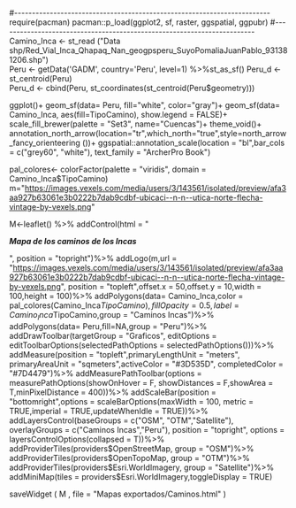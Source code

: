 #------------------------------------------------------------------------
require(pacman)
pacman::p_load(ggplot2, sf, raster, ggspatial, ggpubr)
#------------------------------------------------------------------------
Camino_Inca     <- st_read ("Data shp/Red_Vial_Inca_Qhapaq_Nan_geogpsperu_SuyoPomaliaJuanPablo_931381206.shp")  
Peru             <- getData('GADM', country='Peru', level=1) %>%st_as_sf() 
Peru_d           <- st_centroid(Peru)                               
Peru_d           <- cbind(Peru, st_coordinates(st_centroid(Peru$geometry))) 

ggplot()+
  geom_sf(data= Peru, fill="white", color="gray")+
  geom_sf(data= Camino_Inca, aes(fill=TipoCamino), show.legend = FALSE)+
  scale_fill_brewer(palette = "Set3", name="Cuencas")+
  theme_void()+
  annotation_north_arrow(location="tr",which_north="true",style=north_arrow_fancy_orienteering ())+
  ggspatial::annotation_scale(location = "bl",bar_cols = c("grey60", "white"), text_family = "ArcherPro Book")

pal_colores<- colorFactor(palette = "viridis", domain = Camino_Inca$TipoCamino)
m="https://images.vexels.com/media/users/3/143561/isolated/preview/afa3aa927b63061e3b0222b7dab9cdbf-ubicaci--n-n--utica-norte-flecha-vintage-by-vexels.png"

M<-leaflet() %>%
  addControl(html = "<p><strong><em>Mapa de los caminos de los Incas</em></strong></p>",
             position = "topright")%>%
  addLogo(m,url = "https://images.vexels.com/media/users/3/143561/isolated/preview/afa3aa927b63061e3b0222b7dab9cdbf-ubicaci--n-n--utica-norte-flecha-vintage-by-vexels.png",
          position = "topleft",offset.x = 50,offset.y = 10,width = 100,height = 100)%>%
  addPolygons(data= Camino_Inca,color = pal_colores(Camino_Inca$TipoCamino),
              fillOpacity = 0.5,label = Camino_Inca$TipoCamino,group = "Caminos Incas")%>%
  addPolygons(data= Peru,fill=NA,group = "Peru")%>%
  addDrawToolbar(targetGroup = "Graficos",
                 editOptions = editToolbarOptions(selectedPathOptions = selectedPathOptions()))%>%
  addMeasure(position = "topleft",primaryLengthUnit = "meters",
             primaryAreaUnit = "sqmeters",activeColor = "#3D535D", completedColor = "#7D4479")%>%
  addMeasurePathToolbar(options = measurePathOptions(showOnHover = F,
                                                     showDistances = F,showArea = T,minPixelDistance = 400))%>%
  addScaleBar(position = "bottomright",options = scaleBarOptions(maxWidth = 100,
                                                                 metric = TRUE,imperial = TRUE,updateWhenIdle = TRUE))%>%
  addLayersControl(baseGroups = c("OSM", "OTM","Satellite"),
                   overlayGroups = c("Caminos Incas","Peru"), position = "topright",
                   options = layersControlOptions(collapsed = T))%>%
  addProviderTiles(providers$OpenStreetMap, group = "OSM")%>%
  addProviderTiles(providers$OpenTopoMap, group = "OTM")%>%
  addProviderTiles(providers$Esri.WorldImagery, group = "Satellite")%>%
  addMiniMap(tiles = providers$Esri.WorldImagery,toggleDisplay = TRUE)

saveWidget ( M , file = "Mapas exportados/Caminos.html" )
